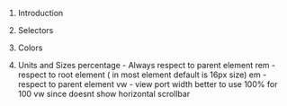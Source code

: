 01. Introduction

02. Selectors

03. Colors

04. Units and Sizes
    percentage - Always respect to parent element
    rem - respect to root element ( in most element default is 16px size)
    em - respect to parent element
    vw - view port width better to use 100% for 100 vw since doesnt show horizontal scrollbar
    